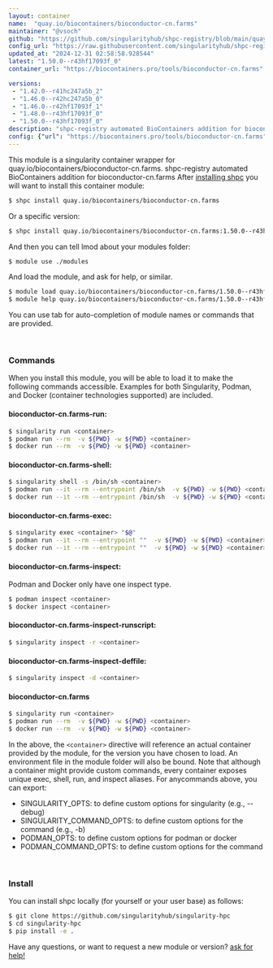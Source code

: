 ```yaml
---
layout: container
name:  "quay.io/biocontainers/bioconductor-cn.farms"
maintainer: "@vsoch"
github: "https://github.com/singularityhub/shpc-registry/blob/main/quay.io/biocontainers/bioconductor-cn.farms/container.yaml"
config_url: "https://raw.githubusercontent.com/singularityhub/shpc-registry/main/quay.io/biocontainers/bioconductor-cn.farms/container.yaml"
updated_at: "2024-12-31 02:58:58.928544"
latest: "1.50.0--r43hf17093f_0"
container_url: "https://biocontainers.pro/tools/bioconductor-cn.farms"

versions:
 - "1.42.0--r41hc247a5b_2"
 - "1.46.0--r42hc247a5b_0"
 - "1.46.0--r42hf17093f_1"
 - "1.48.0--r43hf17093f_0"
 - "1.50.0--r43hf17093f_0"
description: "shpc-registry automated BioContainers addition for bioconductor-cn.farms"
config: {"url": "https://biocontainers.pro/tools/bioconductor-cn.farms", "maintainer": "@vsoch", "description": "shpc-registry automated BioContainers addition for bioconductor-cn.farms", "latest": {"1.50.0--r43hf17093f_0": "sha256:15d6fa4464dbc1297707ddb65f735fb477028f48ee03d7ab4a88ca4bf45480a8"}, "tags": {"1.42.0--r41hc247a5b_2": "sha256:45cfce5f03d6c88a3d0a2adacaf32e0b48cef65d4c478a415f90c98925969e6e", "1.46.0--r42hc247a5b_0": "sha256:be7fd485081edf176edc64b66f63b910b7c25b41dd9d444addbaee4af2aa3945", "1.46.0--r42hf17093f_1": "sha256:a318346ac7bb9afab91eb95fb8278ab504febd3734cdbc6dfd4a016757ea99dc", "1.48.0--r43hf17093f_0": "sha256:95c1ac6091925e9325f8b459fa3ffff63fd4f5c40defbb44126dd56b6f48fc70", "1.50.0--r43hf17093f_0": "sha256:15d6fa4464dbc1297707ddb65f735fb477028f48ee03d7ab4a88ca4bf45480a8"}, "docker": "quay.io/biocontainers/bioconductor-cn.farms"}
---
```


This module is a singularity container wrapper for quay.io/biocontainers/bioconductor-cn.farms.
shpc-registry automated BioContainers addition for bioconductor-cn.farms
After [installing shpc](#install) you will want to install this container module:


```bash
$ shpc install quay.io/biocontainers/bioconductor-cn.farms
```

Or a specific version:

```bash
$ shpc install quay.io/biocontainers/bioconductor-cn.farms:1.50.0--r43hf17093f_0
```

And then you can tell lmod about your modules folder:

```bash
$ module use ./modules
```

And load the module, and ask for help, or similar.

```bash
$ module load quay.io/biocontainers/bioconductor-cn.farms/1.50.0--r43hf17093f_0
$ module help quay.io/biocontainers/bioconductor-cn.farms/1.50.0--r43hf17093f_0
```

You can use tab for auto-completion of module names or commands that are provided.

<br>

### Commands

When you install this module, you will be able to load it to make the following commands accessible.
Examples for both Singularity, Podman, and Docker (container technologies supported) are included.

#### bioconductor-cn.farms-run:

```bash
$ singularity run <container>
$ podman run --rm  -v ${PWD} -w ${PWD} <container>
$ docker run --rm  -v ${PWD} -w ${PWD} <container>
```

#### bioconductor-cn.farms-shell:

```bash
$ singularity shell -s /bin/sh <container>
$ podman run --it --rm --entrypoint /bin/sh  -v ${PWD} -w ${PWD} <container>
$ docker run --it --rm --entrypoint /bin/sh  -v ${PWD} -w ${PWD} <container>
```

#### bioconductor-cn.farms-exec:

```bash
$ singularity exec <container> "$@"
$ podman run --it --rm --entrypoint ""  -v ${PWD} -w ${PWD} <container> "$@"
$ docker run --it --rm --entrypoint ""  -v ${PWD} -w ${PWD} <container> "$@"
```

#### bioconductor-cn.farms-inspect:

Podman and Docker only have one inspect type.

```bash
$ podman inspect <container>
$ docker inspect <container>
```

#### bioconductor-cn.farms-inspect-runscript:

```bash
$ singularity inspect -r <container>
```

#### bioconductor-cn.farms-inspect-deffile:

```bash
$ singularity inspect -d <container>
```



#### bioconductor-cn.farms

```bash
$ singularity run <container>
$ podman run --rm  -v ${PWD} -w ${PWD} <container>
$ docker run --rm  -v ${PWD} -w ${PWD} <container>
```


In the above, the `<container>` directive will reference an actual container provided
by the module, for the version you have chosen to load. An environment file in the
module folder will also be bound. Note that although a container
might provide custom commands, every container exposes unique exec, shell, run, and
inspect aliases. For anycommands above, you can export:

 - SINGULARITY_OPTS: to define custom options for singularity (e.g., --debug)
 - SINGULARITY_COMMAND_OPTS: to define custom options for the command (e.g., -b)
 - PODMAN_OPTS: to define custom options for podman or docker
 - PODMAN_COMMAND_OPTS: to define custom options for the command

<br>

### Install

You can install shpc locally (for yourself or your user base) as follows:

```bash
$ git clone https://github.com/singularityhub/singularity-hpc
$ cd singularity-hpc
$ pip install -e .
```

Have any questions, or want to request a new module or version? [ask for help!](https://github.com/singularityhub/singularity-hpc/issues)